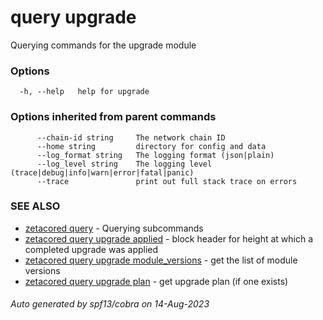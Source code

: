 # query upgrade

Querying commands for the upgrade module

### Options

```
  -h, --help   help for upgrade
```

### Options inherited from parent commands

```
      --chain-id string     The network chain ID
      --home string         directory for config and data 
      --log_format string   The logging format (json|plain) 
      --log_level string    The logging level (trace|debug|info|warn|error|fatal|panic) 
      --trace               print out full stack trace on errors
```

### SEE ALSO

* [zetacored query](zetacored_query.md)	 - Querying subcommands
* [zetacored query upgrade applied](zetacored_query_upgrade_applied.md)	 - block header for height at which a completed upgrade was applied
* [zetacored query upgrade module_versions](zetacored_query_upgrade_module_versions.md)	 - get the list of module versions
* [zetacored query upgrade plan](zetacored_query_upgrade_plan.md)	 - get upgrade plan (if one exists)

###### Auto generated by spf13/cobra on 14-Aug-2023
